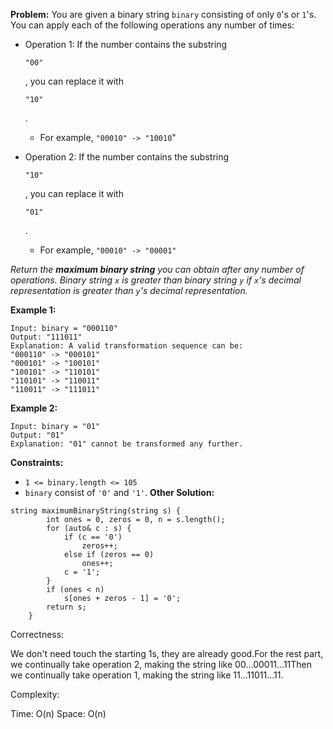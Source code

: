 **Problem:**
You are given a binary string `binary` consisting of only `0`'s or `1`'s. You can apply each of the following operations any number of times:

- Operation 1: If the number contains the substring

   

  ```
  "00"
  ```

  , you can replace it with

   

  ```
  "10"
  ```

  .

  - For example, `"00010" -> "10010`"

- Operation 2: If the number contains the substring

   

  ```
  "10"
  ```

  , you can replace it with

   

  ```
  "01"
  ```

  .

  - For example, `"00010" -> "00001"`

*Return the **maximum binary string** you can obtain after any number of operations. Binary string `x` is greater than binary string `y` if `x`'s decimal representation is greater than `y`'s decimal representation.*

 

**Example 1:**

```
Input: binary = "000110"
Output: "111011"
Explanation: A valid transformation sequence can be:
"000110" -> "000101" 
"000101" -> "100101" 
"100101" -> "110101" 
"110101" -> "110011" 
"110011" -> "111011"
```

**Example 2:**

```
Input: binary = "01"
Output: "01"
Explanation: "01" cannot be transformed any further.
```

 

**Constraints:**

- `1 <= binary.length <= 105`
- `binary` consist of `'0'` and `'1'`.
**Other Solution:**
```
string maximumBinaryString(string s) {
        int ones = 0, zeros = 0, n = s.length();
        for (auto& c : s) {
            if (c == '0')
                zeros++;
            else if (zeros == 0)
                ones++;
            c = '1';
        }
        if (ones < n)
            s[ones + zeros - 1] = '0';
        return s;
    }
```
Correctness:

We don't need touch the starting 1s, they are already good.For the rest part,
we continually take operation 2,
making the string like 00...00011...11Then we continually take operation 1,
making the string like 11...11011...11.

Complexity:

Time: O(n)
Space: O(n)